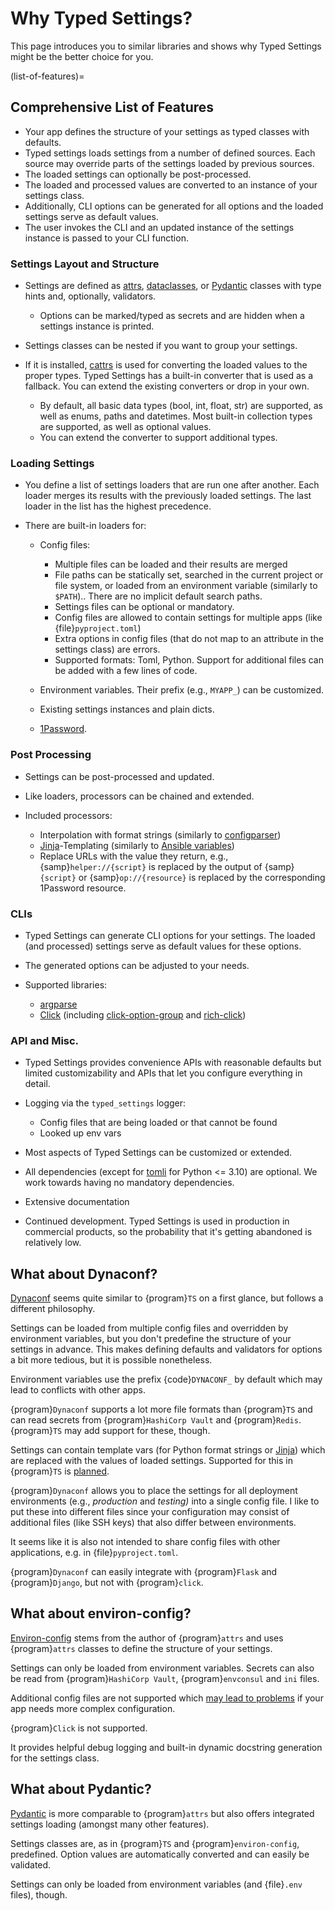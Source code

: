 # Why Typed Settings?

This page introduces you to similar libraries and shows why Typed Settings might be the better choice for you.

(list-of-features)=
## Comprehensive List of Features

- Your app defines the structure of your settings as typed classes with defaults.
- Typed settings loads settings from a number of defined sources.
  Each source may override parts of the settings loaded by previous sources.
- The loaded settings can optionally be post-processed.
- The loaded and processed values are converted to an instance of your settings class.
- Additionally, CLI options can be generated for all options and
  the loaded settings serve as default values.
- The user invokes the CLI and an updated instance of the settings instance is passed to your CLI function.


### Settings Layout and Structure

- Settings are defined as [attrs], [dataclasses], or [Pydantic] classes with type hints and, optionally, validators.

  - Options can be marked/typed as secrets and are hidden when a settings instance is printed.

- Settings classes can be nested if you want to group your settings.

- If it is installed, [cattrs] is used for converting the loaded values to the proper types.
  Typed Settings has a built-in converter that is used as a fallback.
  You can extend the existing converters or drop in your own.

  - By default, all basic data types (bool, int, float, str) are supported, as well as enums, paths and datetimes.
    Most built-in collection types are supported, as well as optional values.
  - You can extend the converter to support additional types.


### Loading Settings

- You define a list of settings loaders that are run one after another.
  Each loader merges its results with the previously loaded settings.
  The last loader in the list has the highest precedence.

- There are built-in loaders for:

  - Config files:

    - Multiple files can be loaded and their results are merged
    - File paths can be statically set,
      searched in the current project or file system,
      or loaded from an environment variable (similarly to `$PATH`)..
      There are no implicit default search paths.
    - Settings files can be optional or mandatory.
    - Config files are allowed to contain settings for multiple apps (like {file}`pyproject.toml`)
    - Extra options in config files (that do not map to an attribute in the settings class) are errors.
    - Supported formats: Toml, Python.
      Support for additional files can be added with a few lines of code.

  - Environment variables.
    Their prefix (e.g., `MYAPP_`) can be customized.

  - Existing settings instances and plain dicts.

  - [1Password].


### Post Processing

- Settings can be post-processed and updated.

- Like loaders, processors can be chained and extended.

- Included processors:

  - Interpolation with format strings (similarly to [configparser])
  - [Jinja]-Templating (similarly to [Ansible variables])
  - Replace URLs with the value they return, e.g., {samp}`helper://{script}` is replaced by the output of {samp}`{script}` or {samp}`op://{resource}` is replaced by the corresponding 1Password resource.


### CLIs

- Typed Settings can generate CLI options for your settings.
  The loaded (and processed) settings serve as default values for these options.

- The generated options can be adjusted to your needs.

- Supported libraries:

  - [argparse]
  - [Click] (including [click-option-group] and [rich-click])


### API and Misc.

- Typed Settings provides convenience APIs with reasonable defaults but limited customizability
  and APIs that let you configure everything in detail.

- Logging via the `typed_settings` logger:

  - Config files that are being loaded or that cannot be found
  - Looked up env vars

- Most aspects of Typed Settings can be customized or extended.

- All dependencies (except for [tomli] for Python <= 3.10) are optional.  We work towards having no mandatory dependencies.

- Extensive documentation

- Continued development.
  Typed Settings is used in production in commercial products,
  so the probability that it's getting abandoned is relatively low.


## What about Dynaconf?

[Dynaconf] seems quite similar to {program}`TS` on a first glance, but follows a different philosophy.

Settings can be loaded from multiple config files and overridden by environment variables,
but you don't predefine the structure of your settings in advance.
This makes defining defaults and validators for options a bit more tedious, but it is possible nonetheless.

Environment variables use the prefix {code}`DYNACONF_` by default which may lead to conflicts with other apps.

{program}`Dynaconf` supports a lot more file formats than {program}`TS` and can read secrets from {program}`HashiCorp Vault` and {program}`Redis`.
{program}`TS` may add support for these, though.

Settings can contain template vars (for Python format strings or [Jinja]) which are replaced with the values of loaded settings.
Supported for this in {program}`TS` is [planned].

{program}`Dynaconf` allows you to place the settings for all deployment environments (e.g., *production* and *testing)* into a single config file.
I like to put these into different files since your configuration may consist of additional files (like SSH keys) that also differ between environments.

It seems like it is also not intended to share config files with other applications, e.g. in {file}`pyproject.toml`.

{program}`Dynaconf` can easily integrate with {program}`Flask` and {program}`Django`, but not with {program}`click`.


## What about environ-config?

[Environ-config] stems from the author of {program}`attrs` and uses {program}`attrs` classes to define the structure of your settings.

Settings can only be loaded from environment variables.
Secrets can also be read from {program}`HashiCorp Vault`, {program}`envconsul` and `ini` files.

Additional config files are not supported which [may lead to problems] if your app needs more complex configuration.

{program}`Click` is not supported.

It provides helpful debug logging and built-in dynamic docstring generation for the settings class.


## What about Pydantic?

[Pydantic] is more comparable to {program}`attrs` but also offers integrated settings loading (amongst many other features).

Settings classes are, as in {program}`TS` and {program}`environ-config`, predefined.
Option values are automatically converted and can easily be validated.

Settings can only be loaded from environment variables (and {file}`.env` files), though.


[1password]: https://developer.1password.com/docs/cli/
[ansible variables]: https://docs.ansible.com/ansible/latest/playbook_guide/playbooks_variables.html#referencing-simple-variables
[argparse]: https://docs.python.org/3/library/argparse.html
[attrs]: https://attrs.readthedocs.io
[cattrs]: https://cattrs.readthedocs.io
[click-option-group]: https://click-option-group.readthedocs.io
[click]: https://click.palletsprojects.com
[configparser]: https://docs.python.org/3/library/configparser.html#interpolation-of-values
[dataclasses]: https://docs.python.org/3/library/dataclasses.html
[dynaconf]: https://www.dynaconf.com
[environ-config]: https://github.com/hynek/environ-config
[jinja]: https://jinja.palletsprojects.com
[may lead to problems]: https://hitchdev.com/strictyaml/why-not/environment-variables-as-config/
[planned]: https://gitlab.com/sscherfke/typed-settings/-/issues/2
[pydantic]: https://pydantic-docs.helpmanual.io/
[rich-click]: https://github.com/ewels/rich-click
[tomli]: https://github.com/hukkin/tomli

